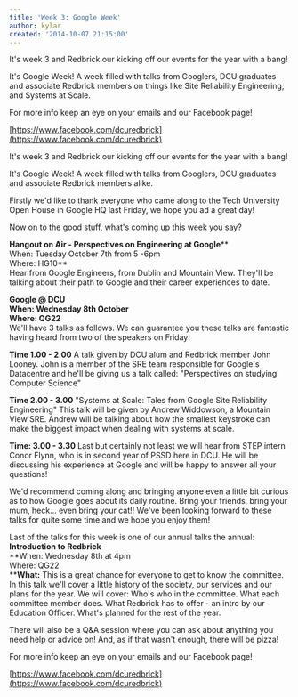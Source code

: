```yaml
---
title: 'Week 3: Google Week'
author: kylar
created: '2014-10-07 21:15:00'
---
```

It's week 3 and Redbrick our kicking off our events for the year with a bang!

It's Google Week! A week filled with talks from Googlers, DCU graduates and associate Redbrick members on things like Site Reliability Engineering, and Systems at Scale.

For more info keep an eye on your emails and our Facebook page!

[https://www.facebook.com/dcuredbrick](https://www.facebook.com/dcuredbrick)
<!-- more -->
It's week 3 and Redbrick our kicking off our events for the year with a bang!

It's Google Week! A week filled with talks from Googlers, DCU graduates and associate Redbrick members alike.

Firstly we'd like to thank everyone who came along to the Tech University Open House in Google HQ last Friday, we hope you ad a great day!

Now on to the good stuff, what's coming up this week you say?  

**Hangout on Air - Perspectives on Engineering at Google****  
When: Tuesday October 7th from 5 -6pm  
Where: HG10**  
Hear from Google Engineers, from Dublin and Mountain View. They'll be talking about their path to Google and their career experiences to date.

**Google @ DCU  
When: Wednesday 8th October  
Where: QG22**  
We'll have 3 talks as follows. We can guarantee you these talks are fantastic having heard from two of the speakers on Friday!  

**Time 1.00 - 2.00** A talk given by DCU alum and Redbrick member John Looney. John is a member of the SRE team responsible for Google's Datacentre and he'll be giving us a talk called: "Perspectives on studying Computer Science"  

**Time 2.00 - 3.00** "Systems at Scale: Tales from Google Site Reliability Engineering" This talk will be given by Andrew Widdowson, a Mountain View SRE. Andrew will be talking about how the smallest keystroke can make the biggest impact when dealing with systems at scale.  

**Time: 3.00 - 3.30** Last but certainly not least we will hear from STEP intern Conor Flynn, who is in second year of PSSD here in DCU. He will be discussing his experience at Google and will be happy to answer all your questions!  

We'd recommend coming along and bringing anyone even a little bit curious as to how Google goes about its daily routine. Bring your friends, bring your mum, heck... even bring your cat!! We've been looking forward to these talks for quite some time and we hope you enjoy them!

Last of the talks for this week is one of our annual talks the annual:  
**Introduction to Redbrick**  
**When: Wednesday 8th at 4pm  
Where: QG22  
****What:** This is a great chance for everyone to get to know the committee. In this talk we'll cover a little history of the society, our services and our plans for the year. We will cover: Who's who in the committee. What each committee member does. What Redbrick has to offer - an intro by our Education Officer. What's planned for the rest of the year.  

There will also be a Q&A session where you can ask about anything you need help or advice on! And, as if that wasn't enough, there will be pizza!

For more info keep an eye on your emails and our Facebook page!

[https://www.facebook.com/dcuredbrick](https://www.facebook.com/dcuredbrick)